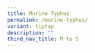 ```yaml
---
title: Murine Typhus
permalink: /murine-typhus/
variant: tiptap
description: ""
third_nav_title: M to S
---
```

